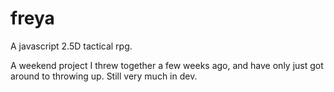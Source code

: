 freya
=====

A javascript 2.5D tactical rpg.

A weekend project I threw together a few weeks ago, and have only just got around to throwing up.
Still very much in dev.
